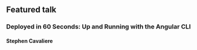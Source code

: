 ## Featured talk
### Deployed in 60 Seconds: Up and Running with the Angular CLI
#### Stephen Cavaliere
